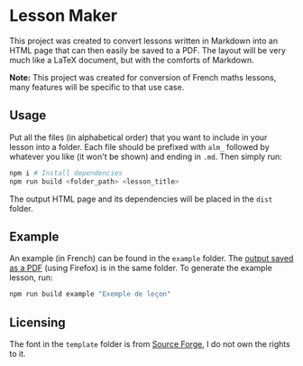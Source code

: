 # Lesson Maker

This project was created to convert lessons written in Markdown into an HTML page that can then easily be saved to a PDF. The layout will be very much like a LaTeX document, but with the comforts of Markdown.

**Note:** This project was created for conversion of French maths lessons, many features will be specific to that use case.

## Usage

Put all the files (in alphabetical order) that you want to include in your lesson into a folder. Each file should be prefixed with `alm_` followed by whatever you like (it won't be shown) and ending in `.md`. Then simply run:
```bash
npm i # Install dependencies
npm run build <folder_path> <lesson_title>
```

The output HTML page and its dependencies will be placed in the `dist` folder.

## Example

An example (in French) can be found in the `example` folder. The [output saved as a PDF](example/Exemple.pdf) (using Firefox) is in the same folder. To generate the example lesson, run:
```bash
npm run build example "Exemple de leçon"
```

## Licensing

The font in the `template` folder is from [Source Forge](https://sourceforge.net/projects/cm-unicode/), I do not own the rights to it.
